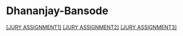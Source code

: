 # Dhananjay-Bansode

[[JURY ASSIGNMENT1]](https://nift-web-design-delhi.github.io/Dhananjay-Bansode/assignment1/)
[[JURY ASSIGNMENT2]](https://nift-web-design-delhi.github.io/Dhananjay-Bansode/Assignment2/)
[[JURY ASSIGNMENT3]](https://nift-web-design-delhi.github.io/Dhananjay-Bansode/assignment1/)
